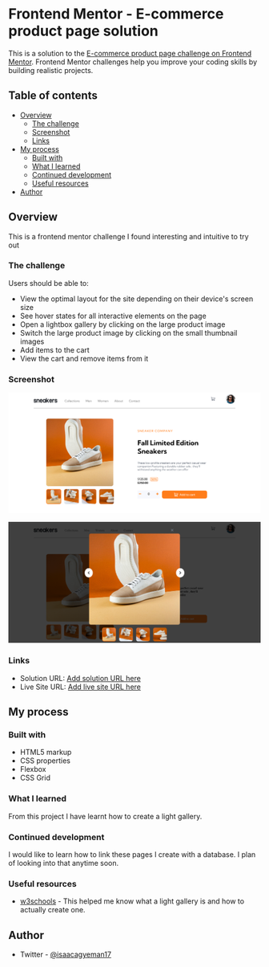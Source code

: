 # Frontend Mentor - E-commerce product page solution

This is a solution to the [E-commerce product page challenge on Frontend Mentor](https://www.frontendmentor.io/challenges/ecommerce-product-page-UPsZ9MJp6). Frontend Mentor challenges help you improve your coding skills by building realistic projects.

## Table of contents

- [Overview](#overview)
  - [The challenge](#the-challenge)
  - [Screenshot](#screenshot)
  - [Links](#links)
- [My process](#my-process)
  - [Built with](#built-with)
  - [What I learned](#what-i-learned)
  - [Continued development](#continued-development)
  - [Useful resources](#useful-resources)
- [Author](#author)




## Overview
This is a frontend mentor challenge I found interesting and intuitive to try out

### The challenge

Users should be able to:

- View the optimal layout for the site depending on their device's screen size
- See hover states for all interactive elements on the page
- Open a lightbox gallery by clicking on the large product image
- Switch the large product image by clicking on the small thumbnail images
- Add items to the cart
- View the cart and remove items from it

### Screenshot

![](/Screenshot/Screenshot%202023-04-02%20at%2000-42-24%20Frontend%20Mentor%20E-commerce%20product%20page.png)

![](/Screenshot/Screenshot%202023-04-01%20at%2001-49-36%20Frontend%20Mentor%20E-commerce%20product%20page.png)



### Links

- Solution URL: [Add solution URL here](https://your-solution-url.com)
- Live Site URL: [Add live site URL here](https://your-live-site-url.com)

## My process

### Built with

- HTML5 markup
- CSS properties
- Flexbox
- CSS Grid



### What I learned

From this project I have learnt how to create a light gallery.


### Continued development

I would like to learn how to link these pages I create with a database. I plan of looking into that anytime soon.



### Useful resources

- [w3schools](https://www.w3schools.com) - This helped me know what a light gallery is and how to actually create one.


## Author

<!-- - Website - [Add your name here](https://www.your-site.com) -->
<!-- - Frontend Mentor - [@yourusername](https://www.frontendmentor.io/profile/yourusername) -->
- Twitter - [@isaacagyeman17](https://www.twitter.com/isaacagyeman17)

